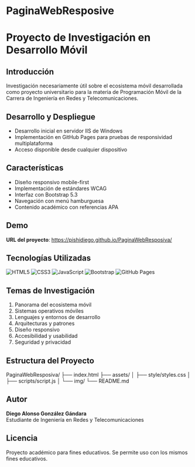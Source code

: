 # PaginaWebResposive
# Proyecto de Investigación en Desarrollo Móvil

## Introducción
Investigación necesariamente útil sobre el ecosistema móvil desarrollada como proyecto universitario para la materia de Programación Móvil de la Carrera de Ingeniería en Redes y Telecomunicaciones.

## Desarrollo y Despliegue
- Desarrollo inicial en servidor IIS de Windows
- Implementación en GitHub Pages para pruebas de responsividad multiplataforma
- Acceso disponible desde cualquier dispositivo

## Características
- Diseño responsivo mobile-first
- Implementación de estándares WCAG
- Interfaz con Bootstrap 5.3
- Navegación con menú hamburguesa
- Contenido académico con referencias APA

## Demo
**URL del proyecto**: https://pishidiego.github.io/PaginaWebResposiva/

## Tecnologías Utilizadas
![HTML5](https://img.shields.io/badge/HTML5-E34F26?style=for-the-badge&logo=html5&logoColor=white)
![CSS3](https://img.shields.io/badge/CSS3-1572B6?style=for-the-badge&logo=css3&logoColor=white)
![JavaScript](https://img.shields.io/badge/JavaScript-F7DF1E?style=for-the-badge&logo=javascript&logoColor=black)
![Bootstrap](https://img.shields.io/badge/Bootstrap-7952B3?style=for-the-badge&logo=bootstrap&logoColor=white)
![GitHub Pages](https://img.shields.io/badge/GitHub%20Pages-222222?style=for-the-badge&logo=githubpages&logoColor=white)

## Temas de Investigación
1. Panorama del ecosistema móvil
2. Sistemas operativos móviles
3. Lenguajes y entornos de desarrollo
4. Arquitecturas y patrones
5. Diseño responsivo
6. Accesibilidad y usabilidad
7. Seguridad y privacidad

## Estructura del Proyecto
PaginaWebResposiva/
├── index.html
├── assets/
│ ├── style/styles.css
│ ├── scripts/script.js
│ └── img/
└── README.md

## Autor
**Diego Alonso González Gándara**  
Estudiante de Ingeniería en Redes y Telecomunicaciones 

## Licencia
Proyecto académico para fines educativos. Se permite uso con los mismos fines educativos.
